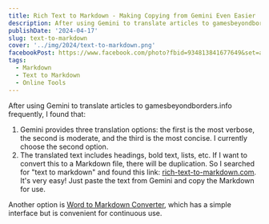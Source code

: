 ```yaml
---
title: Rich Text to Markdown - Making Copying from Gemini Even Easier
description: After using Gemini to translate articles to gamesbeyondborders.info frequently, I found that..
publishDate: '2024-04-17'
slug: text-to-markdown
cover: '../img/2024/text-to-markdown.png'
facebookPost: https://www.facebook.com/photo?fbid=934813841677649&set=a.572736467885390
tags:
  - Markdown
  - Text to Markdown
  - Online Tools
---
```


After using Gemini to translate articles to gamesbeyondborders.info frequently, I found that:

1.  Gemini provides three translation options: the first is the most verbose, the second is moderate, and the third is the most concise. I currently choose the second option.
2.  The translated text includes headings, bold text, lists, etc. If I want to convert this to a Markdown file, there will be duplication. So I searched for "text to markdown" and found this link: [rich-text-to-markdown.com](https://www.rich-text-to-markdown.com/). It's very easy! Just paste the text from Gemini and copy the Markdown for use.

Another option is [Word to Markdown Converter](https://goonlinetools.com/word-to-markdown/), which has a simple interface but is convenient for continuous use.
